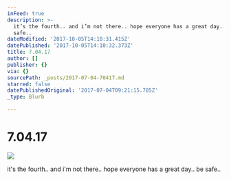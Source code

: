 ```yaml
---
inFeed: true
description: >-
  it’s the fourth.. and i’m not there.. hope everyone has a great day.. be
  safe..
dateModified: '2017-10-05T14:10:31.415Z'
datePublished: '2017-10-05T14:10:32.373Z'
title: 7.04.17
author: []
publisher: {}
via: {}
sourcePath: _posts/2017-07-04-70417.md
starred: false
datePublishedOriginal: '2017-07-04T09:21:15.785Z'
_type: Blurb

---
```

# 7.04.17
![](https://the-grid-user-content.s3-us-west-2.amazonaws.com/c19dfed1-a796-4d36-83ba-2106ad093386.jpg)

it's the fourth.. and i'm not there.. hope everyone has a great day.. be safe..